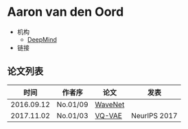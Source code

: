 # Aaron van den Oord

- 机构
  - [DeepMind](../Institutions/DeepMind.md)
- 链接

## 论文列表

| 时间 | 作者序 | 论文 | 发表 |
|:-:|:-:|---|---|
| 2016.09.12 | No.01/09 | [WaveNet](../Models/TTS3_Vocoder/2016.09.12_WaveNet.md) |
| 2017.11.02 | No.01/03 | [VQ-VAE](../Modules/VQ/2017.11.02_VQ-VAE.md) | NeurIPS 2017 |
